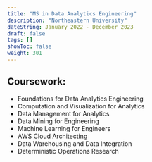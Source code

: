 ```yaml
---
title: "MS in Data Analytics Engineering"
description: "Northeastern University"
dateString: January 2022 - December 2023
draft: false
tags: []
showToc: false
weight: 301
--- 
```


## Coursework:
- Foundations for Data Analytics Engineering
- Computation and Visualization for Analytics
- Data Management for Analytics
- Data Mining for Engineering
- Machine Learning for Engineers
- AWS Cloud Architecting
- Data Warehousing and Data Integration
- Deterministic Operations Research